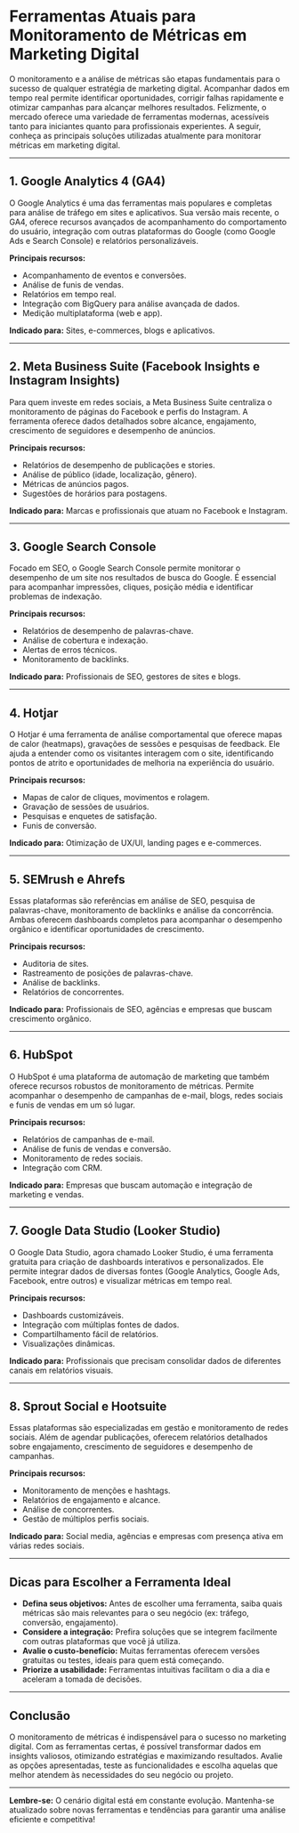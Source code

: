 # Ferramentas Atuais para Monitoramento de Métricas em Marketing Digital

O monitoramento e a análise de métricas são etapas fundamentais para o sucesso de qualquer estratégia de marketing digital. Acompanhar dados em tempo real permite identificar oportunidades, corrigir falhas rapidamente e otimizar campanhas para alcançar melhores resultados. Felizmente, o mercado oferece uma variedade de ferramentas modernas, acessíveis tanto para iniciantes quanto para profissionais experientes. A seguir, conheça as principais soluções utilizadas atualmente para monitorar métricas em marketing digital.

---

## 1. **Google Analytics 4 (GA4)**

O Google Analytics é uma das ferramentas mais populares e completas para análise de tráfego em sites e aplicativos. Sua versão mais recente, o GA4, oferece recursos avançados de acompanhamento do comportamento do usuário, integração com outras plataformas do Google (como Google Ads e Search Console) e relatórios personalizáveis.

**Principais recursos:**
- Acompanhamento de eventos e conversões.
- Análise de funis de vendas.
- Relatórios em tempo real.
- Integração com BigQuery para análise avançada de dados.
- Medição multiplataforma (web e app).

**Indicado para:** Sites, e-commerces, blogs e aplicativos.

---

## 2. **Meta Business Suite (Facebook Insights e Instagram Insights)**

Para quem investe em redes sociais, a Meta Business Suite centraliza o monitoramento de páginas do Facebook e perfis do Instagram. A ferramenta oferece dados detalhados sobre alcance, engajamento, crescimento de seguidores e desempenho de anúncios.

**Principais recursos:**
- Relatórios de desempenho de publicações e stories.
- Análise de público (idade, localização, gênero).
- Métricas de anúncios pagos.
- Sugestões de horários para postagens.

**Indicado para:** Marcas e profissionais que atuam no Facebook e Instagram.

---

## 3. **Google Search Console**

Focado em SEO, o Google Search Console permite monitorar o desempenho de um site nos resultados de busca do Google. É essencial para acompanhar impressões, cliques, posição média e identificar problemas de indexação.

**Principais recursos:**
- Relatórios de desempenho de palavras-chave.
- Análise de cobertura e indexação.
- Alertas de erros técnicos.
- Monitoramento de backlinks.

**Indicado para:** Profissionais de SEO, gestores de sites e blogs.

---

## 4. **Hotjar**

O Hotjar é uma ferramenta de análise comportamental que oferece mapas de calor (heatmaps), gravações de sessões e pesquisas de feedback. Ele ajuda a entender como os visitantes interagem com o site, identificando pontos de atrito e oportunidades de melhoria na experiência do usuário.

**Principais recursos:**
- Mapas de calor de cliques, movimentos e rolagem.
- Gravação de sessões de usuários.
- Pesquisas e enquetes de satisfação.
- Funis de conversão.

**Indicado para:** Otimização de UX/UI, landing pages e e-commerces.

---

## 5. **SEMrush e Ahrefs**

Essas plataformas são referências em análise de SEO, pesquisa de palavras-chave, monitoramento de backlinks e análise da concorrência. Ambas oferecem dashboards completos para acompanhar o desempenho orgânico e identificar oportunidades de crescimento.

**Principais recursos:**
- Auditoria de sites.
- Rastreamento de posições de palavras-chave.
- Análise de backlinks.
- Relatórios de concorrentes.

**Indicado para:** Profissionais de SEO, agências e empresas que buscam crescimento orgânico.

---

## 6. **HubSpot**

O HubSpot é uma plataforma de automação de marketing que também oferece recursos robustos de monitoramento de métricas. Permite acompanhar o desempenho de campanhas de e-mail, blogs, redes sociais e funis de vendas em um só lugar.

**Principais recursos:**
- Relatórios de campanhas de e-mail.
- Análise de funis de vendas e conversão.
- Monitoramento de redes sociais.
- Integração com CRM.

**Indicado para:** Empresas que buscam automação e integração de marketing e vendas.

---

## 7. **Google Data Studio (Looker Studio)**

O Google Data Studio, agora chamado Looker Studio, é uma ferramenta gratuita para criação de dashboards interativos e personalizados. Ele permite integrar dados de diversas fontes (Google Analytics, Google Ads, Facebook, entre outros) e visualizar métricas em tempo real.

**Principais recursos:**
- Dashboards customizáveis.
- Integração com múltiplas fontes de dados.
- Compartilhamento fácil de relatórios.
- Visualizações dinâmicas.

**Indicado para:** Profissionais que precisam consolidar dados de diferentes canais em relatórios visuais.

---

## 8. **Sprout Social e Hootsuite**

Essas plataformas são especializadas em gestão e monitoramento de redes sociais. Além de agendar publicações, oferecem relatórios detalhados sobre engajamento, crescimento de seguidores e desempenho de campanhas.

**Principais recursos:**
- Monitoramento de menções e hashtags.
- Relatórios de engajamento e alcance.
- Análise de concorrentes.
- Gestão de múltiplos perfis sociais.

**Indicado para:** Social media, agências e empresas com presença ativa em várias redes sociais.

---

## **Dicas para Escolher a Ferramenta Ideal**

- **Defina seus objetivos:** Antes de escolher uma ferramenta, saiba quais métricas são mais relevantes para o seu negócio (ex: tráfego, conversão, engajamento).
- **Considere a integração:** Prefira soluções que se integrem facilmente com outras plataformas que você já utiliza.
- **Avalie o custo-benefício:** Muitas ferramentas oferecem versões gratuitas ou testes, ideais para quem está começando.
- **Priorize a usabilidade:** Ferramentas intuitivas facilitam o dia a dia e aceleram a tomada de decisões.

---

## **Conclusão**

O monitoramento de métricas é indispensável para o sucesso no marketing digital. Com as ferramentas certas, é possível transformar dados em insights valiosos, otimizando estratégias e maximizando resultados. Avalie as opções apresentadas, teste as funcionalidades e escolha aquelas que melhor atendem às necessidades do seu negócio ou projeto.

---

**Lembre-se:** O cenário digital está em constante evolução. Mantenha-se atualizado sobre novas ferramentas e tendências para garantir uma análise eficiente e competitiva!